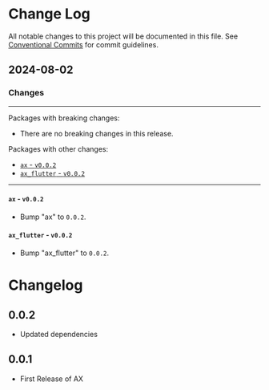 # Change Log

All notable changes to this project will be documented in this file.
See [Conventional Commits](https://conventionalcommits.org) for commit guidelines.

## 2024-08-02

### Changes

---

Packages with breaking changes:

 - There are no breaking changes in this release.

Packages with other changes:

 - [`ax` - `v0.0.2`](#ax---v002)
 - [`ax_flutter` - `v0.0.2`](#ax_flutter---v002)

---

#### `ax` - `v0.0.2`

 - Bump "ax" to `0.0.2`.

#### `ax_flutter` - `v0.0.2`

 - Bump "ax_flutter" to `0.0.2`.

# Changelog

## 0.0.2

* Updated dependencies

## 0.0.1

* First Release of AX
